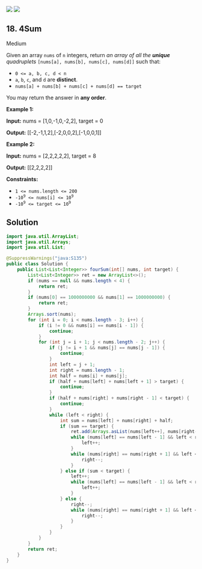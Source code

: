 [![](https://img.shields.io/github/stars/javadev/LeetCode-in-Java?label=Stars&style=flat-square)](https://github.com/javadev/LeetCode-in-Java)
[![](https://img.shields.io/github/forks/javadev/LeetCode-in-Java?label=Fork%20me%20on%20GitHub%20&style=flat-square)](https://github.com/javadev/LeetCode-in-Java/fork)

## 18\. 4Sum

Medium

Given an array `nums` of `n` integers, return _an array of all the **unique** quadruplets_ `[nums[a], nums[b], nums[c], nums[d]]` such that:

*   `0 <= a, b, c, d < n`
*   `a`, `b`, `c`, and `d` are **distinct**.
*   `nums[a] + nums[b] + nums[c] + nums[d] == target`

You may return the answer in **any order**.

**Example 1:**

**Input:** nums = [1,0,-1,0,-2,2], target = 0

**Output:** [[-2,-1,1,2],[-2,0,0,2],[-1,0,0,1]] 

**Example 2:**

**Input:** nums = [2,2,2,2,2], target = 8

**Output:** [[2,2,2,2]] 

**Constraints:**

*   `1 <= nums.length <= 200`
*   <code>-10<sup>9</sup> <= nums[i] <= 10<sup>9</sup></code>
*   <code>-10<sup>9</sup> <= target <= 10<sup>9</sup></code>

## Solution

```java
import java.util.ArrayList;
import java.util.Arrays;
import java.util.List;

@SuppressWarnings("java:S135")
public class Solution {
    public List<List<Integer>> fourSum(int[] nums, int target) {
        List<List<Integer>> ret = new ArrayList<>();
        if (nums == null && nums.length < 4) {
            return ret;
        }
        if (nums[0] == 1000000000 && nums[1] == 1000000000) {
            return ret;
        }
        Arrays.sort(nums);
        for (int i = 0; i < nums.length - 3; i++) {
            if (i != 0 && nums[i] == nums[i - 1]) {
                continue;
            }
            for (int j = i + 1; j < nums.length - 2; j++) {
                if (j != i + 1 && nums[j] == nums[j - 1]) {
                    continue;
                }
                int left = j + 1;
                int right = nums.length - 1;
                int half = nums[i] + nums[j];
                if (half + nums[left] + nums[left + 1] > target) {
                    continue;
                }
                if (half + nums[right] + nums[right - 1] < target) {
                    continue;
                }
                while (left < right) {
                    int sum = nums[left] + nums[right] + half;
                    if (sum == target) {
                        ret.add(Arrays.asList(nums[left++], nums[right--], nums[i], nums[j]));
                        while (nums[left] == nums[left - 1] && left < right) {
                            left++;
                        }
                        while (nums[right] == nums[right + 1] && left < right) {
                            right--;
                        }
                    } else if (sum < target) {
                        left++;
                        while (nums[left] == nums[left - 1] && left < right) {
                            left++;
                        }
                    } else {
                        right--;
                        while (nums[right] == nums[right + 1] && left < right) {
                            right--;
                        }
                    }
                }
            }
        }
        return ret;
    }
}
```